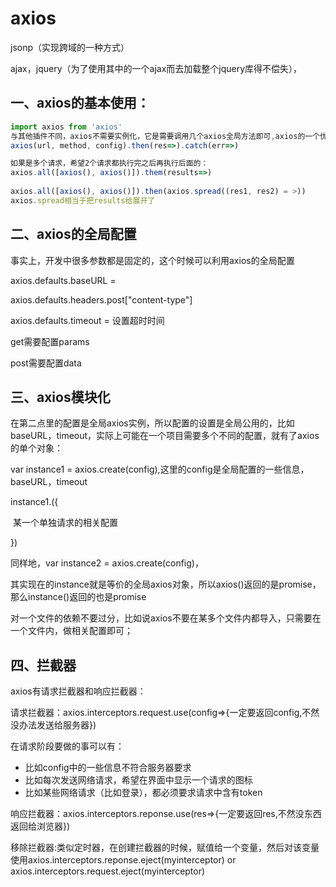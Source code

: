 # axios

jsonp（实现跨域的一种方式）

ajax，jquery（为了使用其中的一个ajax而去加载整个jquery库得不偿失），

## 一、axios的基本使用：

```javascript
import axios from 'axios'
与其他插件不同，axios不需要实例化，它是需要调用几个axios全局方法即可,axios的一个优点是它直接返回promise，所以很容易实现异步操作
axios(url, method, config).then(res=>).catch(err=>)

如果是多个请求，希望2个请求都执行完之后再执行后面的：
axios.all([axios(), axios()]).them(results=>)
                                   
axios.all([axios(), axios()]).then(axios.spread((res1, res2) = >))
axios.spread相当于把results给展开了                                    
```

## 二、axios的全局配置

事实上，开发中很多参数都是固定的，这个时候可以利用axios的全局配置

axios.defaults.baseURL = 

axios.defaults.headers.post["content-type"]

axios.defaults.timeout = 设置超时时间

get需要配置params

post需要配置data

## 三、axios模块化

在第二点里的配置是全局axios实例，所以配置的设置是全局公用的，比如baseURL，timeout，实际上可能在一个项目需要多个不同的配置，就有了axios的单个对象：

var instance1 = axios.create(config),这里的config是全局配置的一些信息，baseURL，timeout

instance1.({

​	某一个单独请求的相关配置

})

同样地，var instance2 = axios.create(config)，

其实现在的instance就是等价的全局axios对象，所以axios()返回的是promise，那么instance()返回的也是promise



对一个文件的依赖不要过分，比如说axios不要在某多个文件内都导入，只需要在一个文件内，做相关配置即可；

## 四、拦截器

axios有请求拦截器和响应拦截器：

请求拦截器：axios.interceptors.request.use(config=>{一定要返回config,不然没办法发送给服务器})

在请求阶段要做的事可以有：

- 比如config中的一些信息不符合服务器要求
- 比如每次发送网络请求，希望在界面中显示一个请求的图标
- 比如某些网络请求（比如登录），都必须要求请求中含有token

响应拦截器：axios.interceptors.reponse.use(res=>{一定要返回res,不然没东西返回给浏览器})



移除拦截器:类似定时器，在创建拦截器的时候，赋值给一个变量，然后对该变量使用axios.interceptors.reponse.eject(myinterceptor) or axios.interceptors.request.eject(myinterceptor)